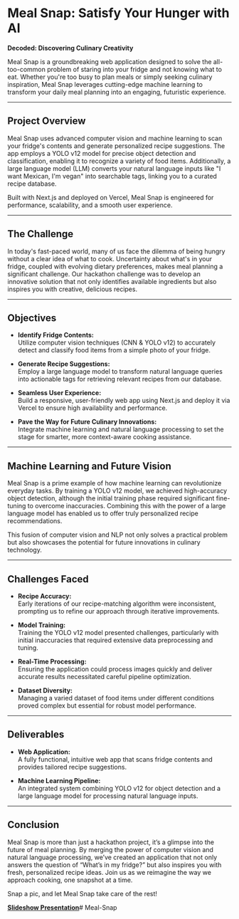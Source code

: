 # Meal Snap: Satisfy Your Hunger with AI

**Decoded: Discovering Culinary Creativity**

Meal Snap is a groundbreaking web application designed to solve the all-too-common problem of staring into your fridge and not knowing what to eat. Whether you're too busy to plan meals or simply seeking culinary inspiration, Meal Snap leverages cutting-edge machine learning to transform your daily meal planning into an engaging, futuristic experience.

---

## Project Overview

Meal Snap uses advanced computer vision and machine learning to scan your fridge's contents and generate personalized recipe suggestions. The app employs a YOLO v12 model for precise object detection and classification, enabling it to recognize a variety of food items. Additionally, a large language model (LLM) converts your natural language inputs like "I want Mexican, I'm vegan" into searchable tags, linking you to a curated recipe database.

Built with Next.js and deployed on Vercel, Meal Snap is engineered for performance, scalability, and a smooth user experience.

---

## The Challenge

In today's fast-paced world, many of us face the dilemma of being hungry without a clear idea of what to cook. Uncertainty about what's in your fridge, coupled with evolving dietary preferences, makes meal planning a significant challenge. Our hackathon challenge was to develop an innovative solution that not only identifies available ingredients but also inspires you with creative, delicious recipes.

---

## Objectives

- **Identify Fridge Contents:**  
  Utilize computer vision techniques (CNN & YOLO v12) to accurately detect and classify food items from a simple photo of your fridge.

- **Generate Recipe Suggestions:**  
  Employ a large language model to transform natural language queries into actionable tags for retrieving relevant recipes from our database.

- **Seamless User Experience:**  
  Build a responsive, user-friendly web app using Next.js and deploy it via Vercel to ensure high availability and performance.

- **Pave the Way for Future Culinary Innovations:**  
  Integrate machine learning and natural language processing to set the stage for smarter, more context-aware cooking assistance.

---

## Machine Learning and Future Vision

Meal Snap is a prime example of how machine learning can revolutionize everyday tasks. By training a YOLO v12 model, we achieved high-accuracy object detection, although the initial training phase required significant fine-tuning to overcome inaccuracies. Combining this with the power of a large language model has enabled us to offer truly personalized recipe recommendations.

This fusion of computer vision and NLP not only solves a practical problem but also showcases the potential for future innovations in culinary technology.

---

## Challenges Faced

- **Recipe Accuracy:**  
  Early iterations of our recipe-matching algorithm were inconsistent, prompting us to refine our approach through iterative improvements.

- **Model Training:**  
  Training the YOLO v12 model presented challenges, particularly with initial inaccuracies that required extensive data preprocessing and tuning.

- **Real-Time Processing:**  
  Ensuring the application could process images quickly and deliver accurate results necessitated careful pipeline optimization.

- **Dataset Diversity:**  
  Managing a varied dataset of food items under different conditions proved complex but essential for robust model performance.

---

## Deliverables

- **Web Application:**  
  A fully functional, intuitive web app that scans fridge contents and provides tailored recipe suggestions.

- **Machine Learning Pipeline:**  
  An integrated system combining YOLO v12 for object detection and a large language model for processing natural language inputs.
---

## Conclusion

Meal Snap is more than just a hackathon project, it’s a glimpse into the future of meal planning. By merging the power of computer vision and natural language processing, we’ve created an application that not only answers the question of “What’s in my fridge?” but also inspires you with fresh, personalized recipe ideas. Join us as we reimagine the way we approach cooking, one snapshot at a time.

Snap a pic, and let Meal Snap take care of the rest!

**[Slideshow Presentation](https://docs.google.com/presentation/d/1xCiC3NrRe4zZLrtuUNbp4aLKXeHvchUT1kE2egLoD1s/edit?usp=sharing)**# Meal-Snap
